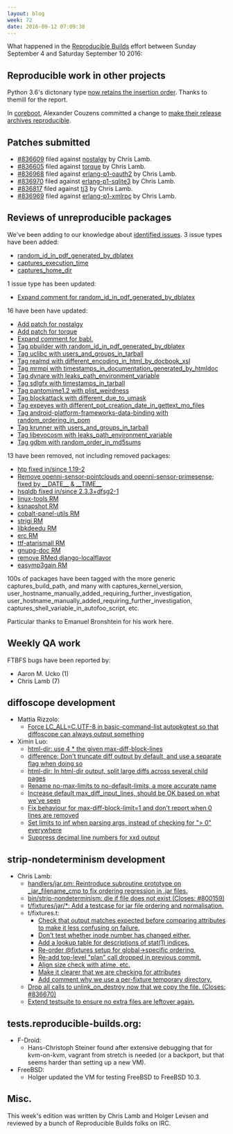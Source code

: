 ```yaml
---
layout: blog
week: 72
date: 2016-09-12 07:09:38
---
```


What happened in the [Reproducible
Builds](https://wiki.debian.org/ReproducibleBuilds) effort between Sunday September 4 and Saturday September 10 2016:


Reproducible work in other projects
-----------------------------------

Python 3.6's dictonary type [now retains the insertion order](https://mail.python.org/pipermail/python-dev/2016-September/146327.html). Thanks to themill for the report.

In [coreboot](https://coreboot.org/), Alexander Couzens committed a change to [make their release archives reproducible](https://review.coreboot.org/#/c/16556/).

Patches submitted
-----------------

* <a href="https://bugs.debian.org/836609">#836609</a> filed against <a href="https://tracker.debian.org/pkg/nostalgy">nostalgy</a> by Chris Lamb.
* <a href="https://bugs.debian.org/836605">#836605</a> filed against <a href="https://tracker.debian.org/pkg/torque">torque</a> by Chris Lamb.
* <a href="https://bugs.debian.org/836968">#836968</a> filed against <a href="https://tracker.debian.org/pkg/erlang-p1-oauth2">erlang-p1-oauth2</a> by Chris Lamb.
* <a href="https://bugs.debian.org/836970">#836970</a> filed against <a href="https://tracker.debian.org/pkg/erlang-p1-sqlite3">erlang-p1-sqlite3</a> by Chris Lamb.
* <a href="https://bugs.debian.org/836817">#836817</a> filed against <a href="https://tracker.debian.org/pkg/tj3">tj3</a> by Chris Lamb.
* <a href="https://bugs.debian.org/836969">#836969</a> filed against <a href="https://tracker.debian.org/pkg/erlang-p1-xmlrpc">erlang-p1-xmlrpc</a> by Chris Lamb.

Reviews of unreproducible packages
----------------------------------

We've been adding to our knowledge about [identified issues](https://tests.reproducible-builds.org/debian/index_issues.html). 3 issue types have been added:

- [random\_id\_in\_pdf\_generated\_by\_dblatex](https://anonscm.debian.org/git/reproducible/notes.git/commit/?id=8c55528)
- [captures\_execution\_time](https://anonscm.debian.org/git/reproducible/notes.git/commit/?id=51fa0db)
- [captures\_home\_dir](https://anonscm.debian.org/git/reproducible/notes.git/commit/?id=f047647)

1 issue type has been updated:

- [Expand comment for random\_id\_in\_pdf\_generated\_by\_dblatex](https://anonscm.debian.org/git/reproducible/notes.git/commit/?id=e1b6096)

16 have been have updated:

- [Add patch for nostalgy](https://anonscm.debian.org/git/reproducible/notes.git/commit/?id=5f022d4)
- [Add patch for torque](https://anonscm.debian.org/git/reproducible/notes.git/commit/?id=8cf63fd)
- [Expand comment for babl.](https://anonscm.debian.org/git/reproducible/notes.git/commit/?id=b251b66)
- [Tag pbuilder with random\_id\_in\_pdf\_generated\_by\_dblatex](https://anonscm.debian.org/git/reproducible/notes.git/commit/?id=8faf6ab)
- [Tag uclibc with users\_and\_groups\_in\_tarball](https://anonscm.debian.org/git/reproducible/notes.git/commit/?id=f96b930)
- [Tag realmd with different\_encoding\_in\_html\_by\_docbook\_xsl](https://anonscm.debian.org/git/reproducible/notes.git/commit/?id=f671e0a)
- [Tag mrmpi with timestamps\_in\_documentation\_generated\_by\_htmldoc](https://anonscm.debian.org/git/reproducible/notes.git/commit/?id=ee2f4b5)
- [Tag dynare with leaks\_path\_environment\_variable](https://anonscm.debian.org/git/reproducible/notes.git/commit/?id=e500d0e)
- [Tag sdlgfx with timestamps\_in\_tarball](https://anonscm.debian.org/git/reproducible/notes.git/commit/?id=e4373c9)
- [Tag pantomime1.2 with plist\_weirdness](https://anonscm.debian.org/git/reproducible/notes.git/commit/?id=f2c9f41)
- [Tag blockattack with different\_due\_to\_umask](https://anonscm.debian.org/git/reproducible/notes.git/commit/?id=08c6d38)
- [Tag expeyes with different\_pot\_creation\_date\_in\_gettext\_mo\_files](https://anonscm.debian.org/git/reproducible/notes.git/commit/?id=d38ec62)
- [Tag android-platform-frameworks-data-binding with random\_ordering\_in\_pom](https://anonscm.debian.org/git/reproducible/notes.git/commit/?id=65e4b9e)
- [Tag krunner with users\_and\_groups\_in\_tarball](https://anonscm.debian.org/git/reproducible/notes.git/commit/?id=be739b5)
- [Tag libevocosm with leaks\_path\_environment\_variable](https://anonscm.debian.org/git/reproducible/notes.git/commit/?id=78c8d56)
- [Tag gdbm with random\_order\_in\_md5sums](https://anonscm.debian.org/git/reproducible/notes.git/commit/?id=b2ec64c)

13 have been removed, not including removed packages:

- [htp fixed in/since 1.19-2](https://anonscm.debian.org/git/reproducible/notes.git/commit/?id=e5ee188)
- [Remove openni-sensor-pointclouds and openni-sensor-primesense; fixed by \_\_DATE\_\_ & \_\_TIME\_\_](https://anonscm.debian.org/git/reproducible/notes.git/commit/?id=9eb1e0c)
- [hsqldb fixed in/since 2.3.3+dfsg2-1](https://anonscm.debian.org/git/reproducible/notes.git/commit/?id=a110dfa)
- [linux-tools RM](https://anonscm.debian.org/git/reproducible/notes.git/commit/?id=59def95)
- [ksnapshot RM](https://anonscm.debian.org/git/reproducible/notes.git/commit/?id=a8eeb3b)
- [cobalt-panel-utils RM](https://anonscm.debian.org/git/reproducible/notes.git/commit/?id=1e34efc)
- [strigi RM](https://anonscm.debian.org/git/reproducible/notes.git/commit/?id=45b511c)
- [libkdeedu RM](https://anonscm.debian.org/git/reproducible/notes.git/commit/?id=249949e)
- [erc RM](https://anonscm.debian.org/git/reproducible/notes.git/commit/?id=74c1823)
- [ttf-atarismall RM](https://anonscm.debian.org/git/reproducible/notes.git/commit/?id=7e5bed2)
- [gnupg-doc RM](https://anonscm.debian.org/git/reproducible/notes.git/commit/?id=bea22ab)
- [remove RMed django-localflavor](https://anonscm.debian.org/git/reproducible/notes.git/commit/?id=6a29e33)
- [easymp3gain RM](https://anonscm.debian.org/git/reproducible/notes.git/commit/?id=cc5de6f)

100s of packages have been tagged with the more generic captures\_build\_path, and many with captures\_kernel\_version, user\_hostname\_manually\_added\_requiring\_further\_investigation, user\_hostname\_manually\_added\_requiring\_further\_investigation, captures\_shell\_variable\_in\_autofoo\_script, etc.

Particular thanks to Emanuel Bronshtein for his work here.


Weekly QA work
--------------

FTBFS bugs have been reported by:

 - Aaron M. Ucko (1)
 - Chris Lamb (7)


diffoscope development
----------------------

- Mattia Rizzolo:
  - [Force LC\_ALL=C.UTF-8 in basic-command-list autopkgtest so that diffoscope can always output something](https://anonscm.debian.org/git/reproducible/diffoscope.git/commit/?id=7e0cba0)
- Ximin Luo:
  - [html-dir: use 4 * the given max-diff-block-lines](https://anonscm.debian.org/git/reproducible/diffoscope.git/commit/?id=8a4729c)
  - [difference: Don't truncate diff output by default, and use a separate flag when doing so](https://anonscm.debian.org/git/reproducible/diffoscope.git/commit/?id=35d48f9)
  - [html-dir: In html-dir output, split large diffs across several child pages](https://anonscm.debian.org/git/reproducible/diffoscope.git/commit/?id=9d80421)
  - [Rename no-max-limits to no-default-limits, a more accurate name](https://anonscm.debian.org/git/reproducible/diffoscope.git/commit/?id=a12ded4)
  - [Increase default max\_diff\_input\_lines, should be OK based on what we've seen](https://anonscm.debian.org/git/reproducible/diffoscope.git/commit/?id=83593ea)
  - [Fix behaviour for max-diff-block-limit=1 and don't report when 0 lines are removed](https://anonscm.debian.org/git/reproducible/diffoscope.git/commit/?id=9cb0b94)
  - [Set limits to inf when parsing args, instead of checking for "> 0" everywhere](https://anonscm.debian.org/git/reproducible/diffoscope.git/commit/?id=b43a3a5)
  - [Suppress decimal line numbers for xxd output](https://anonscm.debian.org/git/reproducible/diffoscope.git/commit/?id=341be07)


strip-nondeterminism development
--------------------------------

- Chris Lamb:
  - [handlers/jar.pm: Reintroduce subroutine prototype on \_jar\_filename\_cmp to fix ordering regression in .jar files.](https://anonscm.debian.org/git/reproducible/strip-nondeterminism.git/commit/?id=7ad7a41)
  - [bin/strip-nondeterminism: die if file does not exist (Closes: #800159)](https://anonscm.debian.org/git/reproducible/strip-nondeterminism.git/commit/?id=5a2c35d)
  - [t/fixtures/jar/*: Add a testcase for jar file ordering and normalisation.](https://anonscm.debian.org/git/reproducible/strip-nondeterminism.git/commit/?id=ead819d)
  - t/fixtures.t:
      - [Check that output matches expected before comparing attributes to make it less confusing on failure.](https://anonscm.debian.org/git/reproducible/strip-nondeterminism.git/commit/?id=a321000)
      - [Don't test whether inode number has changed either.](https://anonscm.debian.org/git/reproducible/strip-nondeterminism.git/commit/?id=dd1f601)
      - [Add a lookup table for descriptions of stat(1) indices.](https://anonscm.debian.org/git/reproducible/strip-nondeterminism.git/commit/?id=76d5520)
      - [Re-order @fixtures setup for global->specific ordering.](https://anonscm.debian.org/git/reproducible/strip-nondeterminism.git/commit/?id=d64ace5)
      - [Re-add top-level "plan" call dropped in previous commit.](https://anonscm.debian.org/git/reproducible/strip-nondeterminism.git/commit/?id=8f0b1a9)
      - [Align size check with atime, etc.](https://anonscm.debian.org/git/reproducible/strip-nondeterminism.git/commit/?id=49475ed)
      - [Make it clearer that we are checking for attributes](https://anonscm.debian.org/git/reproducible/strip-nondeterminism.git/commit/?id=dfd3244)
      - [Add comment why we use a per-fixture temporary directory.](https://anonscm.debian.org/git/reproducible/strip-nondeterminism.git/commit/?id=e4c264c)
  - [Drop all calls to unlink\_on\_destroy now that we copy the file. (Closes: #836670)](https://anonscm.debian.org/git/reproducible/strip-nondeterminism.git/commit/?id=d05d82b)
  - [Extend testsuite to ensure no extra files are leftover again.](https://anonscm.debian.org/git/reproducible/strip-nondeterminism.git/commit/?id=9f96609)


tests.reproducible-builds.org:
------------------------------

- F-Droid:
  - Hans-Christoph Steiner found after extensive debugging that for kvm-on-kvm, vagrant from stretch is needed (or a backport, but that seems harder than setting up a new VM).
- FreeBSD:
  - Holger updated the VM for testing FreeBSD to FreeBSD 10.3.

Misc.
-----

This week's edition was written by Chris Lamb and Holger Levsen and reviewed by a bunch of Reproducible Builds folks on IRC.
